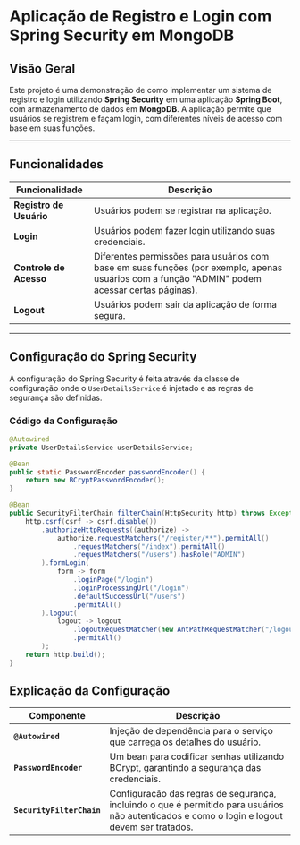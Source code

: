 # Aplicação de Registro e Login com Spring Security em MongoDB

## Visão Geral
Este projeto é uma demonstração de como implementar um sistema de registro e login utilizando **Spring Security** em uma aplicação **Spring Boot**, com armazenamento de dados em **MongoDB**. A aplicação permite que usuários se registrem e façam login, com diferentes níveis de acesso com base em suas funções.

---

## Funcionalidades

| Funcionalidade      | Descrição                                                       |
|---------------------|---------------------------------------------------------------|
| **Registro de Usuário** | Usuários podem se registrar na aplicação.                 |
| **Login**           | Usuários podem fazer login utilizando suas credenciais.       |
| **Controle de Acesso** | Diferentes permissões para usuários com base em suas funções (por exemplo, apenas usuários com a função "ADMIN" podem acessar certas páginas). |
| **Logout**          | Usuários podem sair da aplicação de forma segura.             |

---

## Configuração do Spring Security

A configuração do Spring Security é feita através da classe de configuração onde o `UserDetailsService` é injetado e as regras de segurança são definidas.

### Código da Configuração

```java
@Autowired
private UserDetailsService userDetailsService;

@Bean
public static PasswordEncoder passwordEncoder() {
    return new BCryptPasswordEncoder();
}

@Bean
public SecurityFilterChain filterChain(HttpSecurity http) throws Exception {
    http.csrf(csrf -> csrf.disable())
        .authorizeHttpRequests((authorize) ->
            authorize.requestMatchers("/register/**").permitAll()
                .requestMatchers("/index").permitAll()
                .requestMatchers("/users").hasRole("ADMIN")
        ).formLogin(
            form -> form
                .loginPage("/login")
                .loginProcessingUrl("/login")
                .defaultSuccessUrl("/users")
                .permitAll()
        ).logout(
            logout -> logout
                .logoutRequestMatcher(new AntPathRequestMatcher("/logout"))
                .permitAll()
        );
    return http.build();
}
```

## Explicação da Configuração

| Componente              | Descrição                                                                 |
|-------------------------|---------------------------------------------------------------------------|
| **`@Autowired`**        | Injeção de dependência para o serviço que carrega os detalhes do usuário. |
| **`PasswordEncoder`**   | Um bean para codificar senhas utilizando BCrypt, garantindo a segurança das credenciais. |
| **`SecurityFilterChain`** | Configuração das regras de segurança, incluindo o que é permitido para usuários não autenticados e como o login e logout devem ser tratados. |

